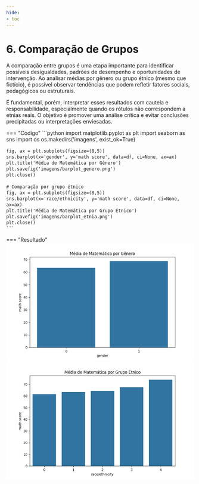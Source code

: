```yaml
---
hide:
- toc
---
```


# 6. Comparação de Grupos


A comparação entre grupos é uma etapa importante para identificar possíveis desigualdades, padrões de desempenho e oportunidades de intervenção. Ao analisar médias por gênero ou grupo étnico (mesmo que fictício), é possível observar tendências que podem refletir fatores sociais, pedagógicos ou estruturais.

É fundamental, porém, interpretar esses resultados com cautela e responsabilidade, especialmente quando os rótulos não correspondem a etnias reais. O objetivo é promover uma análise crítica e evitar conclusões precipitadas ou interpretações enviesadas.


=== "Código"
    ```python
    import matplotlib.pyplot as plt
    import seaborn as sns
    import os
    os.makedirs('imagens', exist_ok=True)

    fig, ax = plt.subplots(figsize=(8,5))
    sns.barplot(x='gender', y='math score', data=df, ci=None, ax=ax)
    plt.title('Média de Matemática por Gênero')
    plt.savefig('imagens/barplot_genero.png')
    plt.close()

    # Comparação por grupo étnico
    fig, ax = plt.subplots(figsize=(8,5))
    sns.barplot(x='race/ethnicity', y='math score', data=df, ci=None, ax=ax)
    plt.title('Média de Matemática por Grupo Étnico')
    plt.savefig('imagens/barplot_etnia.png')
    plt.close()
    ```
=== "Resultado"
    ![Média de matemática por gênero](imagens/barplot_genero.png)
    ![Média de matemática por grupo étnico](imagens/barplot_etnia.png)
